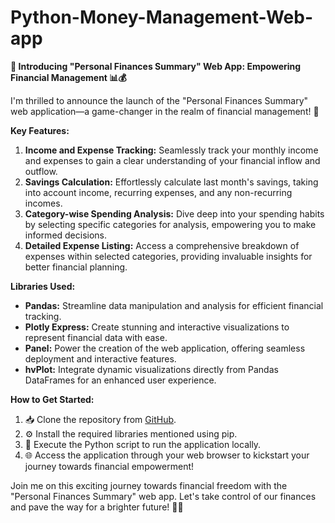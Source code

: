 # Python-Money-Management-Web-app

**🚀 Introducing "Personal Finances Summary" Web App: Empowering Financial Management 📊💰**

I'm thrilled to announce the launch of the "Personal Finances Summary" web application—a game-changer in the realm of financial management! 🌟

**Key Features:**
1. **Income and Expense Tracking:** Seamlessly track your monthly income and expenses to gain a clear understanding of your financial inflow and outflow.
2. **Savings Calculation:** Effortlessly calculate last month's savings, taking into account income, recurring expenses, and any non-recurring incomes.
3. **Category-wise Spending Analysis:** Dive deep into your spending habits by selecting specific categories for analysis, empowering you to make informed decisions.
4. **Detailed Expense Listing:** Access a comprehensive breakdown of expenses within selected categories, providing invaluable insights for better financial planning.

**Libraries Used:**
- **Pandas:** Streamline data manipulation and analysis for efficient financial tracking.
- **Plotly Express:** Create stunning and interactive visualizations to represent financial data with ease.
- **Panel:** Power the creation of the web application, offering seamless deployment and interactive features.
- **hvPlot:** Integrate dynamic visualizations directly from Pandas DataFrames for an enhanced user experience.

**How to Get Started:**
1. 📥 Clone the repository from [GitHub](https://github.com/purvamasurkar/Python-Money-Management-Web-app).
2. ⚙️ Install the required libraries mentioned using pip.
3. 🚀 Execute the Python script to run the application locally.
4. 🌐 Access the application through your web browser to kickstart your journey towards financial empowerment!

Join me on this exciting journey towards financial freedom with the "Personal Finances Summary" web app. Let's take control of our finances and pave the way for a brighter future! 💪💼
